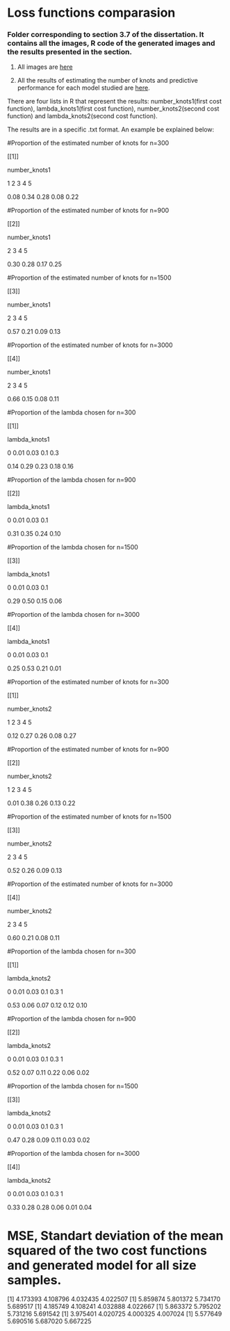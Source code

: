 # Loss functions comparasion

### Folder corresponding to section 3.7 of the dissertation. It contains all the images, R code of the generated images and the results presented in the section.

1. All images are [here](https://github.com/AlbertoRodrigues/estimating_knots_regression_splines_model/tree/main/loss_functions_comparison/images)

2. All the results of estimating the number of knots and predictive performance for each model studied are [here](https://github.com/AlbertoRodrigues/estimating_knots_regression_splines_model/tree/main/loss_functions_comparison/outputs).

There are four lists in R that represent the results: number_knots1(first cost function), lambda_knots1(first cost function), number_knots2(second cost function) and lambda_knots2(second cost function).

The results are in a specific .txt format. An example be explained below:

#Proportion of the estimated number of knots for n=300

[[1]]

number_knots1

   1    2    3    4    5 

0.08 0.34 0.28 0.08 0.22 

#Proportion of the estimated number of knots for n=900

[[2]]

number_knots1

   2    3    4    5 

0.30 0.28 0.17 0.25 

#Proportion of the estimated number of knots for n=1500

[[3]]

number_knots1

   2    3    4    5 

0.57 0.21 0.09 0.13 

#Proportion of the estimated number of knots for n=3000

[[4]]

number_knots1

   2    3    4    5 

0.66 0.15 0.08 0.11 

#Proportion of the lambda chosen for n=300

[[1]]

lambda_knots1

   0 0.01 0.03  0.1  0.3 

0.14 0.29 0.23 0.18 0.16 

#Proportion of the lambda chosen for n=900

[[2]]

lambda_knots1

   0 0.01 0.03  0.1 

0.31 0.35 0.24 0.10 

#Proportion of the lambda chosen for n=1500

[[3]]

lambda_knots1

   0 0.01 0.03  0.1 

0.29 0.50 0.15 0.06 

#Proportion of the lambda chosen for n=3000

[[4]]

lambda_knots1

   0 0.01 0.03  0.1 

0.25 0.53 0.21 0.01 

#Proportion of the estimated number of knots for n=300

[[1]]

number_knots2

   1    2    3    4    5 

0.12 0.27 0.26 0.08 0.27 

#Proportion of the estimated number of knots for n=900

[[2]]

number_knots2

   1    2    3    4    5 

0.01 0.38 0.26 0.13 0.22 

#Proportion of the estimated number of knots for n=1500

[[3]]

number_knots2

   2    3    4    5 

0.52 0.26 0.09 0.13 

#Proportion of the estimated number of knots for n=3000

[[4]]

number_knots2

   2    3    4    5 

0.60 0.21 0.08 0.11 

#Proportion of the lambda chosen for n=300

[[1]]

lambda_knots2

   0 0.01 0.03  0.1  0.3    1 

0.53 0.06 0.07 0.12 0.12 0.10 

#Proportion of the lambda chosen for n=900

[[2]]

lambda_knots2

   0 0.01 0.03  0.1  0.3    1 

0.52 0.07 0.11 0.22 0.06 0.02 

#Proportion of the lambda chosen for n=1500

[[3]]

lambda_knots2

   0 0.01 0.03  0.1  0.3    1 

0.47 0.28 0.09 0.11 0.03 0.02 

#Proportion of the lambda chosen for n=3000

[[4]]

lambda_knots2

   0 0.01 0.03  0.1  0.3    1 

0.33 0.28 0.28 0.06 0.01 0.04 

# MSE, Standart deviation of the mean squared of the two cost functions and generated model for all size samples.

[1] 4.173393 4.108796 4.032435 4.022507
[1] 5.859874 5.801372 5.734170 5.689517
[1] 4.185749 4.108241 4.032888 4.022667
[1] 5.863372 5.795202 5.731216 5.691542
[1] 3.975401 4.020725 4.000325 4.007024
[1] 5.577649 5.690516 5.687020 5.667225

